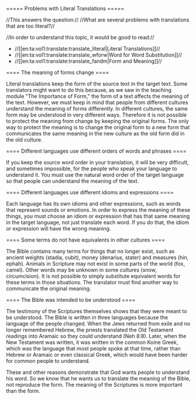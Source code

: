 ===== Problems with Literal Translations =====

//This answers the question:// //What are several problems with translations that are too literal?//

//In order to understand this topic, it would be good to read://
  * //[[en:ta:vol1:translate:translate_literal|Literal Translations]]//
  * //[[en:ta:vol1:translate:translate_wforw|Word for Word Substitution]]//
  * //[[en:ta:vol1:translate:translate_fandm|Form and Meaning]]//

==== The meaning of forms change ====

Literal translations keep the form of the source text in the target text. Some translators might want to do this because, as we saw in the teaching module "The Importance of Form," the form of a text affects the meaning of the text. However, we must keep in mind that people from different cultures understand the meaning of forms differently. In different cultures, the same form may be understood in very different ways. Therefore it is not possible to protect the meaning from change by keeping the original forms. The only way to protect the meaning is to change the original form to a new form that communicates the same meaning in the new culture as the old form did in the old culture.

==== Different languages use different orders of words and phrases ====

If you keep the source word order in  your translation, it will be very difficult, and sometimes impossible, for the people who speak your language to understand it. You must use the natural word order of the target language so that people can understand the meaning of the text.

==== Different languages use different idioms and expressions ====

Each language has its own idioms and other expressions, such as words that represent sounds or emotions. In order to express the meaning of these things, you must choose an idiom or expression that has that same meaning in the target language, not just translate each word. If you do that, the idiom or expression will have the wrong meaning.

==== Some terms do not have equivalents in other cultures ====

The Bible contains many terms for things that no longer exist, such as ancient weights (stadia, cubit), money (denarius, stater) and measures (hin, ephah). Animals in Scripture may not exist in some parts of the world (fox, camel). Other words may be unknown in some cultures (snow, circumcision). It is not possible to simply substitute equivalent words for these terms in those situations. The translator must find another way to communicate the original meaning.

==== The Bible was intended to be understood ====

The testimony of the Scriptures themselves shows that they were meant to be understood. The Bible is written in three languages because the language of the people changed. When the Jews returned from exile and no longer remembered Hebrew, the priests translated the Old Testament readings into Aramaic so they could understand (Neh 8:8). Later, when the New Testament was written, it was written in the common Koine Greek, which was the language that most people spoke at that time, rather than Hebrew or Aramaic or even classical Greek, which would have been harder for common people to understand.

These and other reasons demonstrate that God wants people to understand his word. So we know that he wants us to translate the meaning of the Bible, not reproduce the form. The meaning of the Scriptures is more important than the form.